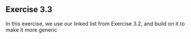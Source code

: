 ## Exercise 3.3
In this exercise, we use our linked list from Exercise 3.2, and build on it to make it more generic